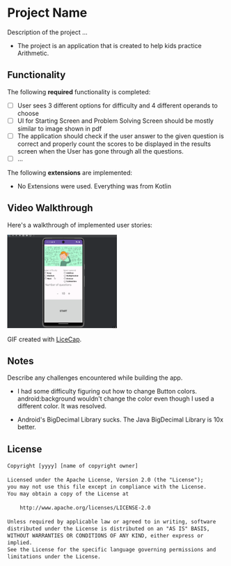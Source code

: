 # Project Name

Description of the project ...

- The project is an application that is created to help kids practice Arithmetic. 

## Functionality 

The following **required** functionality is completed:

* [ ] User sees 3 different options for difficulty and 4 different operands to choose
* [ ] UI for Starting Screen and Problem Solving Screen should be mostly similar to image shown in pdf
* [ ] The application should check if the user answer to the given question is correct and properly count the scores to be displayed in the results screen when the User has gone through all the questions.
* [ ] ...

The following **extensions** are implemented:

* No Extensions were used. Everything was from Kotlin

## Video Walkthrough

Here's a walkthrough of implemented user stories:

<img src='walkthrough.gif' title='Video Walkthrough' width='50%' alt='Video Walkthrough' />

GIF created with [LiceCap](http://www.cockos.com/licecap/).

## Notes

Describe any challenges encountered while building the app.

- I had some difficulty figuring out how to change Button colors. android:background wouldn't change the color even though I used a different color. It was resolved.

- Android's BigDecimal Library sucks. The Java BigDecimal Library is 10x better.

## License

    Copyright [yyyy] [name of copyright owner]

    Licensed under the Apache License, Version 2.0 (the "License");
    you may not use this file except in compliance with the License.
    You may obtain a copy of the License at

        http://www.apache.org/licenses/LICENSE-2.0

    Unless required by applicable law or agreed to in writing, software
    distributed under the License is distributed on an "AS IS" BASIS,
    WITHOUT WARRANTIES OR CONDITIONS OF ANY KIND, either express or implied.
    See the License for the specific language governing permissions and
    limitations under the License.
